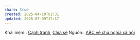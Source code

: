 ```yaml
---
share: true
created: 2025-04-10T01:31
updated: 2025-07-09T17:17
---
```

Khái niệm:: [Cạnh tranh](../../%CE%9E%20Kh%C3%A1i%20ni%E1%BB%87m/C%E1%BA%A1nh%20tranh.md), [Chia sẻ](../../%CE%9E%20Kh%C3%A1i%20ni%E1%BB%87m/Chia%20s%E1%BA%BB.md)
Nguồn:: [ABC về chủ nghĩa xã hội](../../%CE%9E%20Ngu%E1%BB%93n/ABC%20v%E1%BB%81%20ch%E1%BB%A7%20ngh%C4%A9a%20x%C3%A3%20h%E1%BB%99i.md)
